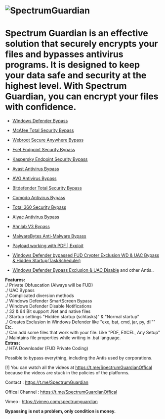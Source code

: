 <body>
    <div class="center">
        <h1>
      <img src="https://i.ibb.co/JQdG5Hm/Spectrum-Guardian-Software-Box-All-Antis.png" alt="SpectrumGuardian"></h1>
    </div>
<h1 tabindex="-1" class="heading-element" dir="auto">Spectrum Guardian is an effective solution that securely encrypts your files and bypasses antivirus programs. It is designed to keep your data safe and security at the highest level. With Spectrum Guardian, you can encrypt your files with confidence.</h1>

- [Windows Defender Bypass](https://youtu.be/L25yqHB_tjo)
- [McAfee Total Security Bypass](https://www.youtube.com/watch?v=XrHcoP-I33c)
- [Webroot Secure Anywhere Bypass](https://www.youtube.com/watch?v=cjlTo9kCuho)
- [Eset Endpoint Security Bypass](https://www.youtube.com/watch?v=mvv2apNKIGQ)
- [Kaspersky Endpoint Security Bypass](https://www.youtube.com/watch?v=Y89tSbXGqWU)
- [Avast Antivirus Bypass](https://youtu.be/iD4TE2aOkU8)
- [AVG Antivirus Bypass](https://youtu.be/nxlF01tXTWw)
- [Bitdefender Total Security Bypass](https://youtu.be/BxvS6I2apnE)
- [Comodo Antivirus Bypass](https://youtu.be/dXUh1OU8Q4g)
- [Total 360 Security Bypass](https://vimeo.com/930833348)
- [Alyac Antivirus Bypass](https://vimeo.com/930833348)
- [Ahnlab V3 Bypass](https://youtu.be/BgcxqVTQYBY)
- [MalwareBytes Anti-Malware Bypass](https://youtu.be/zYmJrcZ-Brw)

- [Payload working with PDF | Exploit](https://youtu.be/0HWVtiYGYgE)
- [Windows Defender bypassed FUD Crypter Exclusion WD & UAC Bypass & Hidden Startup(TaskScheduler)](https://youtu.be/lYslg6iPHMk)
- [Windows Defender Bypass Exclusion & UAC Disable](https://youtu.be/DTTYB76lyqc) and other Antis..


<strong>Features:</strong><br>
./ Private Obfuscation (Always will be FUD)<br>
./ UAC Bypass<br>
./ Complicated diversion methods<br>
./ Windows Defender SmartScreen Bypass<br>
./ Windows Defender Disable Notifications<br>
./ 32 & 64 Bit support .Net and native files<br>
./ Startup settings "Hidden startup (schtasks)" & "Normal startup"<br>
./ Creates Exclusion in Windows Defender like "exe, bat, cmd,  jar, py, dll"" Etc.<br>
./ Can add some files that work with your file. Like "PDF, EXCEL, Any Setup"<br>
./ Maintains file properties while writing in .bat language.<br>
<strong>Extras:</strong><br>
./ HTA Downloader (FUD Private Coding)<br>

Possible to bypass everything, including the Antis used by corporations.<br>

[!] You can watch all the videos at https://t.me/SpectrumGuardianOffical because the videos are stuck in the policies of the platforms.<br>

   <p dir="auto">Contact : <a href="https://t.me/SpectrumGuardian" rel="nofollow">https://t.me/SpectrumGuardian</a></p>
   <p dir="auto">Offical Channel : <a href="https://t.me/SpectrumGuardianOffical" rel="nofollow">https://t.me/SpectrumGuardianOffical</a></p>
   <p dir="auto">Vimeo : <a href="https://vimeo.com/spectrumguardian" rel="nofollow">https://vimeo.com/spectrumguardian</a></p>

<strong>Bypassing is not a problem, only condition is money.</strong>
